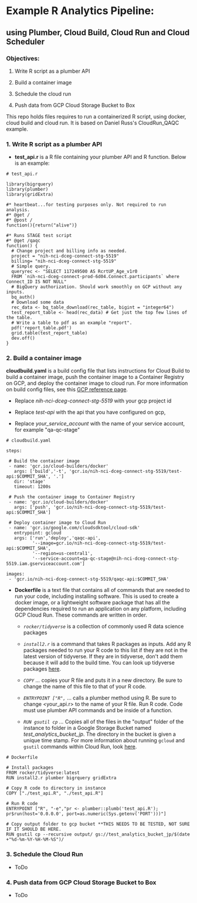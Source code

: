 # Example R Analytics Pipeline:

## using Plumber, Cloud Build, Cloud Run and Cloud Scheduler

### **Objectives:**

1.  Write R script as a plumber API

2.  Build a container image

3.  Schedule the cloud run

4.  Push data from GCP Cloud Storage Bucket to Box

This repo holds files requires to run a containerized R script, using docker, cloud build and cloud run. It is based on Daniel Russ's CloudRun_QAQC example.

### 1. Write R script as a plumber API

-   **test_api.r** is a R file containing your plumber API and R function. Below is an example:

```{r}
# test_api.r

library(bigrquery)
library(plumber)
library(gridExtra)

#* heartbeat...for testing purposes only. Not required to run analysis.
#* @get /
#* @post /
function(){return("alive")}

#* Runs STAGE test script
#* @get /qaqc
function() {
  # Change project and billing info as needed.
  project = "nih-nci-dceg-connect-stg-5519"  
  billing= "nih-nci-dceg-connect-stg-5519"
  # Simple query.
  queryrec <- "SELECT 117249500 AS RcrtUP_Age_v1r0 
  FROM `nih-nci-dceg-connect-prod-6d04.Connect.participants` where Connect_ID IS NOT NULL"
  # BigQuery authorization. Should work smoothly on GCP without any inputs.
  bq_auth() 
  # Download some data
  rec_data <- bq_table_download(rec_table, bigint = "integer64")
  test_report_table <- head(rec_data) # Get just the top few lines of the table.
  # Write a table to pdf as an example "report".
  pdf('report_table.pdf')
  grid.table(test_report_table)
  dev.off()
}
```

### 2. Build a container image

**cloudbuild.yaml** is a build config file that lists instructions for Cloud Build to build a container image, push the container image to a Container Registry on GCP, and deploy the container image to cloud run. For more information on build config files, see this [GCP reference page](https://cloud.google.com/build/docs/build-config-file-schema).

-   Replace *nih-nci-dceg-connect-stg-5519* with your gcp project id

-   Replace *test-api* with the api that you have configured on gcp,

-   Replace *your_service_account* with the name of your service account, for example "qa-qc-stage"

<!-- -->

    # cloudbuild.yaml

    steps:

     # Build the container image
     - name: 'gcr.io/cloud-builders/docker'
       args: ['build','-t', 'gcr.io/nih-nci-dceg-connect-stg-5519/test-api:$COMMIT_SHA', '.']
       dir: 'stage'
       timeout: 1200s
       
     # Push the container image to Container Registry
     - name: 'gcr.io/cloud-builders/docker'
       args: ['push', 'gcr.io/nih-nci-dceg-connect-stg-5519/test-api:$COMMIT_SHA']
       
     # Deploy container image to Cloud Run
     - name: 'gcr.io/google.com/cloudsdktool/cloud-sdk'
       entrypoint: gcloud
       args: ['run','deploy','qaqc-api',
              '--image=gcr.io/nih-nci-dceg-connect-stg-5519/test-api:$COMMIT_SHA',
              '--region=us-central1',
              '--service-account=qa-qc-stage@nih-nci-dceg-connect-stg-5519.iam.gserviceaccount.com']
              
    images:
     - 'gcr.io/nih-nci-dceg-connect-stg-5519/qaqc-api:$COMMIT_SHA'

-   **Dockerfile** is a text file that contains all of commands that are needed to run your code, including installing software. This is used to create a docker image, or a lightweight software package that has all the dependencies required to run an application on any platform, including GCP Cloud Run. These commands are written in order.
    -   *`rocker/tidyverse`* is a collection of commonly used R data science packages

    -   *`install2.r`* is a command that takes R packages as inputs. Add any R packages needed to run your R code to this list if they are not in the latest version of tidyverse. If they are in tidyverse, don't add them because it will add to the build time. You can look up tidyverse packages [here](https://tidyverse.tidyverse.org/reference/tidyverse_packages.html).

    -   *`COPY` ...* copies your R file and puts it in a new directory. Be sure to change the name of this file to that of your R code.

    -   *`ENTRYPOINT ["R",`* ... calls a plumber method using R. Be sure to change \<your_api.r\> to the name of your R file. Run R code. Code must use plumber API commands and be inside of a function.

    -   *`RUN gsutil cp` ...* Copies all of the files in the "output" folder of the instance to folder in a Google Storage Bucket named *test_analytics_bucket_jp*. The directory in the bucket is given a unique time stamp. For more information about running `gcloud` and `gsutil` commands within Cloud Run, look [here](https://cloud.google.com/run/docs/tutorials/gcloud).

<!-- -->

    # Dockerfile

    # Install packages
    FROM rocker/tidyverse:latest
    RUN install2.r plumber bigrquery gridExtra

    # Copy R code to directory in instance
    COPY ["./test_api.R", "./test_api.R"]

    # Run R code
    ENTRYPOINT ["R", "-e","pr <- plumber::plumb('test_api.R'); pr$run(host='0.0.0.0', port=as.numeric(Sys.getenv('PORT')))"]

    # Copy output folder to gcp bucket **THIS NEEDS TO BE TESTED, NOT SURE IF IT SHOULD BE HERE.
    RUN gsutil cp --recursive output/ gs://test_analytics_bucket_jp/$(date +"%d-%m-%Y-%H-%M-%S")/

### 3. Schedule the Cloud Run

-   ToDo

### 4. Push data from GCP Cloud Storage Bucket to Box

-   ToDo
